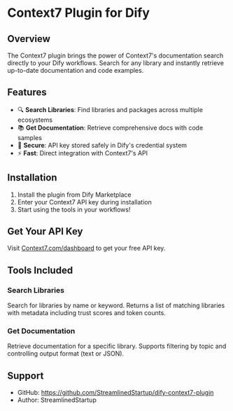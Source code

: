 # Context7 Plugin for Dify

## Overview
The Context7 plugin brings the power of Context7's documentation search directly to your Dify workflows. Search for any library and instantly retrieve up-to-date documentation and code examples.

## Features
- 🔍 **Search Libraries**: Find libraries and packages across multiple ecosystems
- 📚 **Get Documentation**: Retrieve comprehensive docs with code samples
- 🔐 **Secure**: API key stored safely in Dify's credential system
- ⚡ **Fast**: Direct integration with Context7's API

## Installation
1. Install the plugin from Dify Marketplace
2. Enter your Context7 API key during installation
3. Start using the tools in your workflows!

## Get Your API Key
Visit [Context7.com/dashboard](https://context7.com/dashboard) to get your free API key.

## Tools Included

### Search Libraries
Search for libraries by name or keyword. Returns a list of matching libraries with metadata including trust scores and token counts.

### Get Documentation
Retrieve documentation for a specific library. Supports filtering by topic and controlling output format (text or JSON).

## Support
- GitHub: https://github.com/StreamlinedStartup/dify-context7-plugin
- Author: StreamlinedStartup